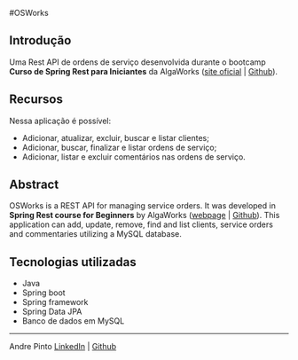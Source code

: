 #OSWorks

## Introdução
Uma Rest API de ordens de serviço desenvolvida durante o bootcamp **Curso de Spring Rest para Iniciantes** da AlgaWorks ([site oficial](https://www.algaworks.com/) | [Github](https://github.com/algaworks)).

## Recursos
Nessa aplicação é possível:

  * Adicionar, atualizar, excluir, buscar e listar clientes;
  * Adicionar, buscar, finalizar e listar ordens de serviço;
  * Adicionar, listar e excluir comentários nas ordens de serviço.

## Abstract
OSWorks is a REST API for managing service orders. It was developed in **Spring Rest course for Beginners** by AlgaWorks ([webpage](https://www.algaworks.com/) | [Github](https://github.com/algaworks)).
This application can add, update, remove, find and list clients, service orders and commentaries utilizing a MySQL database.

## Tecnologias utilizadas
  * Java
  * Spring boot
  * Spring framework
  * Spring Data JPA
  * Banco de dados em MySQL

---
Andre Pinto [LinkedIn](https://www.linkedin.com/in/pinto-andre/) | [Github](https://github.com/andre6293)